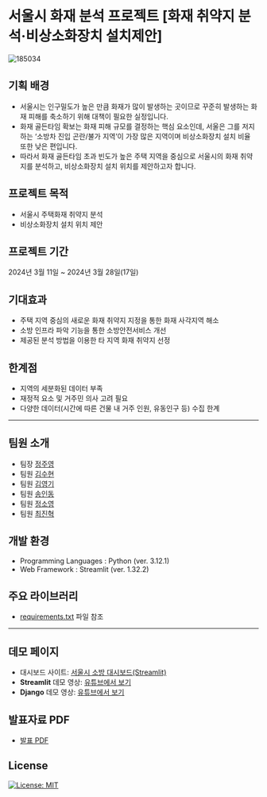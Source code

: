 # 서울시 화재 분석 프로젝트 [화재 취약지 분석·비상소화장치 설치제안]
![185034](https://github.com/Jsoyoung/semiproject-SeoulFire/assets/154944588/4659d10e-adf5-426e-8bc6-7f4d8e40e31f)

## 기획 배경
- 서울시는 인구밀도가 높은 만큼 화재가 많이 발생하는 곳이므로 꾸준히 발생하는 화재 피해를 축소하기 위해 대책이 필요한 실정입니다.
- 화재 골든타임 확보는 화재 피해 규모를 결정하는 핵심 요소인데, 서울은 그를 저지하는 ‘소방차 진입 곤란/불가 지역’이 가장 많은 지역이며 비상소화장치 설치 비율 또한 낮은 편입니다.
- 따라서 화재 골든타임 초과 빈도가 높은 주택 지역을 중심으로 서울시의 화재 취약지를 분석하고, 비상소화장치 설치 위치를 제안하고자 합니다.

## 프로젝트 목적
- 서울시 주택화재 취약지 분석
- 비상소화장치 설치 위치 제안

## 프로젝트 기간
2024년 3월 11일 ~ 2024년 3월 28일(17일)

## 기대효과
- 주택 지역 중심의 새로운 화재 취약지 지정을 통한 화재 사각지역 해소
- 소방 인프라 파악 기능을 통한 소방안전서비스 개선
- 제공된 분석 방법을 이용한 타 지역 화재 취약지 선정

## 한계점
- 지역의 세분화된 데이터 부족
- 재정적 요소 및 거주민 의사 고려 필요
- 다양한 데이터(시간에 따른 건물 내 거주 인원, 유동인구 등) 수집 한계

---

## 팀원 소개
- 팀장 [정주영](https://github.com/Ju0s)
- 팀원 [김수현](https://github.com/suhyeon0325) 
- 팀원 [김영기](https://github.com/Y0un9Ki) 
- 팀원 [송인동](https://github.com/indongspace) 
- 팀원 [정소영](https://github.com/Jsoyoung) 
- 팀원 [최진혁](https://github.com/j2nhyeok)

## 개발 환경
- Programming Languages : Python (ver. 3.12.1)
- Web Framework : Streamlit (ver. 1.32.2)

## 주요 라이브러리
+ [requirements.txt](requirements.txt) 파일 참조

---

## 데모 페이지
- 대시보드 사이트: [서울시 소방 대시보드(Streamlit)](https://suhyeon0325-seoulfiredash----zpxwpg.streamlit.app/)
- **Streamlit** 데모 영상: [유튜브에서 보기](https://youtu.be/Y15JNbI---8?si=9U2TSQVvLB96yJF6)
- **Django** 데모 영상: [유튜브에서 보기](https://youtu.be/UrKuKw7LCUs?si=E40njPHtkqsuWSG8)

## 발표자료 PDF
 + [발표 PDF](발표자료.pdf)

## License
[![License: MIT](https://img.shields.io/badge/License-MIT-yellow.svg)](https://opensource.org/licenses/MIT)

